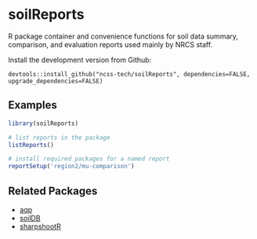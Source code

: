 # soilReports
R package container and convenience functions for soil data summary, comparison, and evaluation reports used mainly by NRCS staff.


Install the development version from Github:

`devtools::install_github("ncss-tech/soilReports", dependencies=FALSE, upgrade_dependencies=FALSE)`

## Examples
```r
library(soilReports)

# list reports in the package
listReports()

# install required packages for a named report
reportSetup('region2/mu-comparison')
```

## Related Packages
 * [aqp](https://github.com/ncss-tech/aqp)
 * [soilDB](https://github.com/ncss-tech/soilDB)
 * [sharpshootR](https://github.com/ncss-tech/sharpshootR)
 
